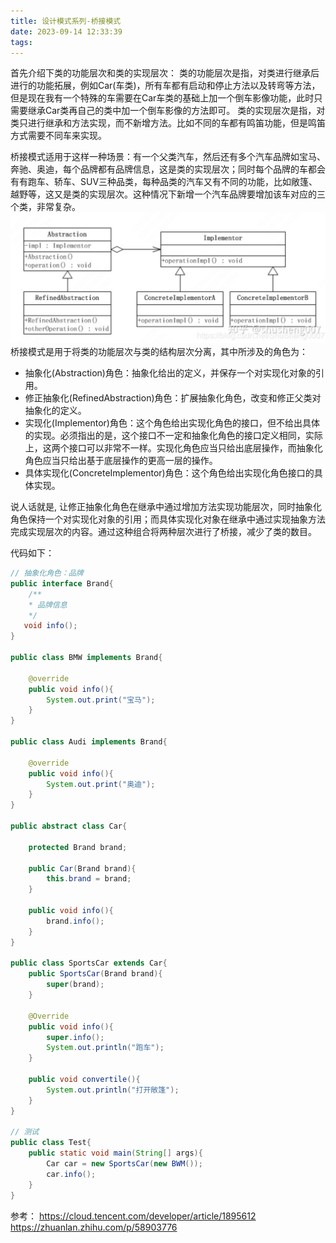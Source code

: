```yaml
---
title: 设计模式系列-桥接模式
date: 2023-09-14 12:33:39
tags:
---
```

首先介绍下类的功能层次和类的实现层次：
类的功能层次是指，对类进行继承后进行的功能拓展，例如Car(车类)，所有车都有启动和停止方法以及转弯等方法，但是现在我有一个特殊的车需要在Car车类的基础上加一个倒车影像功能，此时只需要继承Car类再自己的类中加一个倒车影像的方法即可。
类的实现层次是指，对类只进行继承和方法实现，而不新增方法。比如不同的车都有鸣笛功能，但是鸣笛方式需要不同车来实现。

桥接模式适用于这样一种场景：有一个父类汽车，然后还有多个汽车品牌如宝马、奔驰、奥迪，每个品牌都有品牌信息，这是类的实现层次；同时每个品牌的车都会有有跑车、轿车、SUV三种品类，每种品类的汽车又有不同的功能，比如敞篷、越野等，这又是类的实现层次。这种情况下新增一个汽车品牌要增加该车对应的三个类，非常复杂。
![](/assets/image/设计模式系列/bridge.png)
桥接模式是用于将类的功能层次与类的结构层次分离，其中所涉及的角色为：
* 抽象化(Abstraction)角色：抽象化给出的定义，并保存一个对实现化对象的引用。
* 修正抽象化(RefinedAbstraction)角色：扩展抽象化角色，改变和修正父类对抽象化的定义。
* 实现化(Implementor)角色：这个角色给出实现化角色的接口，但不给出具体的实现。必须指出的是，这个接口不一定和抽象化角色的接口定义相同，实际上，这两个接口可以非常不一样。实现化角色应当只给出底层操作，而抽象化角色应当只给出基于底层操作的更高一层的操作。
* 具体实现化(ConcreteImplementor)角色：这个角色给出实现化角色接口的具体实现。

说人话就是, 让修正抽象化角色在继承中通过增加方法实现功能层次，同时抽象化角色保持一个对实现化对象的引用；而具体实现化对象在继承中通过实现抽象方法完成实现层次的内容。通过这种组合将两种层次进行了桥接，减少了类的数目。

代码如下：
```java
// 抽象化角色：品牌
public interface Brand{
    /**
    * 品牌信息
    */
   void info();
}

public class BMW implements Brand{
    
    @override
    public void info(){
        System.out.print("宝马");
    }
}

public class Audi implements Brand{
    
    @override
    public void info(){
        System.out.print("奥迪");
    }
}

public abstract class Car{

    protected Brand brand;

    public Car(Brand brand){
        this.brand = brand;
    }

    public void info(){
        brand.info();
    }
}

public class SportsCar extends Car{
    public SportsCar(Brand brand){
        super(brand);
    }

    @Override
    public void info(){
        super.info();
        System.out.println("跑车");
    }

    public void convertile(){
        System.out.println("打开敞篷");
    }
}

// 测试
public class Test{
    public static void main(String[] args){
        Car car = new SportsCar(new BWM());
        car.info();
    }
}
```

参考：
https://cloud.tencent.com/developer/article/1895612
https://zhuanlan.zhihu.com/p/58903776
